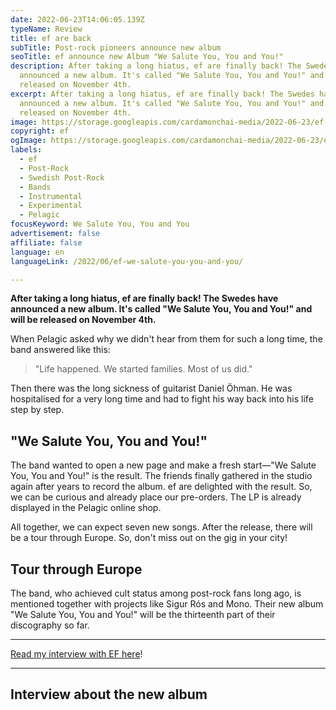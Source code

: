 ```yaml
---
date: 2022-06-23T14:06:05.139Z
typeName: Review
title: ef are back
subTitle: Post-rock pioneers announce new album
seoTitle: ef announce new Album "We Salute You, You and You!"
description: After taking a long hiatus, ef are finally back! The Swedes have
  announced a new album. It's called "We Salute You, You and You!" and will be
  released on November 4th.
excerpt: After taking a long hiatus, ef are finally back! The Swedes have
  announced a new album. It's called "We Salute You, You and You!" and will be
  released on November 4th.
image: https://storage.googleapis.com/cardamonchai-media/2022-06-23/ef-are-back-jpeg-imagine-181828_7f7b77_1024_768/640.webp
copyright: ef
ogImage: https://storage.googleapis.com/cardamonchai-media/2022-06-23/ef-are-back-fb-jpeg-imagine-181828_787673_1200_628/640.webp
labels:
  - ef
  - Post-Rock
  - Swedish Post-Rock
  - Bands
  - Instrumental
  - Experimental
  - Pelagic
focusKeyword: We Salute You, You and You
advertisement: false
affiliate: false
language: en
languageLink: /2022/06/ef-we-salute-you-you-and-you/

---
```


**After taking a long hiatus, ef are finally back! The Swedes have announced a new album. It's called "We Salute You, You and You!" and will be released on November 4th.**

When Pelagic asked why we didn't hear from them for such a long time, the band answered like this:

> "Life happened. We started families. Most of us did."

Then there was the long sickness of guitarist Daniel Öhman. He was hospitalised for a very long time and had to fight his way back into his life step by step.

## "We Salute You, You and You!"

The band wanted to open a new page and make a fresh start—"We Salute You, You and You!" is the result. The friends finally gathered in the studio again after years to record the album. ef are delighted with the result. So, we can be curious and already place our pre-orders. The LP is already displayed in the Pelagic online shop.

All together, we can expect seven new songs. After the release, there will be a tour through Europe. So, don't miss out on the gig in your city!

## Tour through Europe

The band, who achieved cult status among post-rock fans long ago, is mentioned together with projects like Sigur Rós and Mono. Their new album "We Salute You, You and You!" will be the thirteenth part of their discography so far.

---

[Read my interview with EF here](/2022/11/ef-interview-en/)!

---

## Interview about the new album

<YouTube id="uibsgx9NPAI" />
